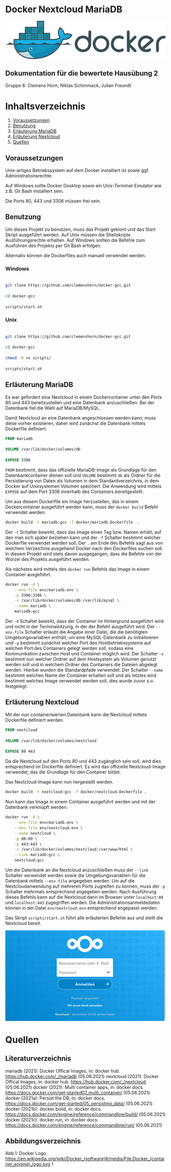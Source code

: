 # Docker Nextcloud MariaDB

[![Docker Logo](images/1920px-Docker_(container_engine)_logo.svg.png "Docker Logo")](https://en.wikipedia.org/wiki/Docker_(software)#/media/File:Docker_(container_engine)_logo.svg)

## Dokumentation für die bewertete Hausübung 2

Gruppe 6: Clemens Horn, Niklas Schimmack, Julian Freundt

# Inhaltsverzeichnis
1. [Voraussetzungen](#voraussetzungen)
2. [Benutzung](#benutzung)
3. [Erläuterung MariaDB](#erläuterung-mariadb)
4. [Erläuterung Nextcloud](#erläuterung-nextcloud)
5. [Quellen](#quellen)

## Voraussetzungen

Unix-artiges Betriebssystem auf dem Docker installiert ist sowie ggf. Administrationsrechte.

Auf Windows sollte Docker Desktop sowie ein Unix-Terminal-Emulator wie z.B. Git Bash installiert sein.

Die Ports 80, 443 und 3306 müssen frei sein.

## Benutzung

Um dieses Projekt zu benutzen, muss das Projekt geklont und das Start Skript ausgeführt werden. Auf Unix müssen die Shellskripte Ausführungsrechte erhalten. Auf Windows sollten die Befehle zum Ausführen des Projekts per Git Bash erfolgen.

Alternativ können die Dockerfiles auch manuell verwendet werden.

### Windows

```bash

git clone https://github.com/clemenshorn/docker-gcc.git

cd docker-gcc

scripts/start.sh

```

### Unix

```bash

git clone https://github.com/clemenshorn/docker-gcc.git

cd docker-gcc

chmod -R +x scripts/ 

scripts/start.sh

```

## Erläuterung MariaDB

Es war gefordert eine Nextcloud in einem Dockercontainer unter den Ports 80 und 443 bereitzustellen und eine Datenbank anzuschließen. Bei der Datenbank fiel die Wahl auf MariaDB/MySQL.

Damit Nextcloud an eine Datenbank angeschlossen werden kann, muss diese vorher existieren, daher wird zunächst die Datenbank mittels Dockerfile definiert.

```Dockerfile
FROM mariadb

VOLUME /var/lib/docker/volumes/db

EXPOSE 3306
```

`FROM` bestimmt, dass das offizielle MariaDB-Image als Grundlage für den Datenbankcontainer dienen soll und `VOLUME` bestimmt `db` als Ordner für die Persistierung von Daten als Volumen in dem Standardverzeichnis, in dem Docker auf Unixsystemen Volumen speichert. Die Anwendung wird mittels `EXPOSE` auf dem Port 3306 innerhalb des Containers bereitgestellt.  

Um aus diesem Dockerfile ein Image herzustellen, das in einem Dockercontainer ausgeführt werden kann, muss der `docker build` Befehl verwendet werden.

```bash
docker build -t mariadb:gcc -f docker/mariadb.Dockerfile  .
```

Der `-t` Schalter bewirkt, dass das Image einen Tag bzw. Namen erhält, auf den man sich später beziehen kann und der `-f` Schalter bestimmt welcher Dockerfile verwendet werden soll. Der `.` am Ende des Befehls sagt aus von welchem Verzeichnis ausgehend Docker nach den Dockerfiles suchen soll. In diesem Projekt wird stets davon ausgegangen, dass die Befehle von der Wurzel des Projekts ausgeführt werden.

Als nächstes wird mittels des `docker run` Befehls das Image in einem Container ausgeführt.

```bash
docker run -d \
    --env-file env/mariadb.env \
    -p 3306:3306 \
    -v /var/lib/docker/volumes/db:/var/lib/mysql \
    --name mariadb \
    mariadb:gcc
```

Der `-d` Schalter bewirkt, dass der Container im Hintergrund ausgeführt wird und nicht in der Terminalsitzung, in der der Befehl ausgeführt wird. Der `--env-file` Schalter erlaubt die Angabe einer Datei, die die benötigten Umgebungsvariablen enthält, um eine MySQL-Datenbank zu initialisieren und `-p` bestimmt zunächst welcher Port des Hostbetriebssystems auf welchen Port des Containers gelegt werden soll, sodass eine Kommunikation zwischen Host und Container möglich wird. Der Schalter `-v` bestimmt nun welcher Ordner auf dem Hostsystem als Volumen genutzt werden soll und in welchem Ordner des Containers die Dateien abgelegt werden. Hierbei wurden die Standardpfade verwendet. Der Schalter `--name` bestimmt welchen Name der Container erhalten soll und als letztes wird bestimmt welches Image verwendet werden soll, dies wurde zuvor s.o. festgelegt.

## Erläuterung Nextcloud

Mit der nun containerisierten Datenbank kann die Nextcloud mittels Dockerfile definiert werden.

```Dockerfile
FROM nextcloud

VOLUME /var/lib/docker/volumes/nextcloud

EXPOSE 80 443
```

Da die Nextcloud auf den Ports 80 und 443 zugänglich sein soll, wird dies entsprechend im Dockerfile definiert. Es wird das offizielle Nextcloud-Image verwendet, das die Grundlage für den Container bildet.

Das Nextcloud-Image kann nun hergestellt werden.

```bash
docker build -t nextcloud:gcc -f docker/nextcloud.Dockerfile .
```

Nun kann das Image in einem Container ausgeführt werden und mit der Datenbank verknüpft werden.

```bash
docker run -d \
    --env-file env/mariadb.env \
    --env-file env/nextcloud.env \
    --name nextcloud \
    -p 80:80 \
    -p 443:443 \
    -v /var/lib/docker/volumes/nextcloud:/var/www/html \
    --link mariadb:gcc \
    nextcloud:gcc
```

Um die Datenbank an die Nextcloud anzuschließen muss der `--link` Schalter verwendet werden sowie die Umgebungsvariablen für die Datenbank mittels `--env-file` angegeben werden. Um auf die Nextcloudanwendung auf mehreren Ports zugreifen zu können, muss der `-p` Schalter mehrmals entsprechend angegeben werden. Nach Ausführung dieses Befehls kann auf die Nextcloud dann im Browser unter `localhost:80` und `localhost:443` zugegriffen werden.
Die Administrationsanmeldedaten können in der Datei `env/nextcloud.env` entsprechend angepasst werden.

Das Skript `scripts/start.sh` führt alle erläuterten Befehle aus und stellt die Nextcloud bereit.

![Nextcloud](images/nextcloud.png "Nextcloud Anmeldebildschirm")

# Quellen
## Literaturverzeichnis
mariadb (2021): Docker Offical Images, in: docker hub. <https://hub.docker.com/_/mariadb> (05.06.2021)
nextcloud (2021): Docker Offical Images, in: docker hub. <https://hub.docker.com/_/nextcloud> (05.06.2021)
docker (2021): Multi container apps, in: docker docs. <https://docs.docker.com/get-started07_multi_container/> (05.06.2021)
docker (2021a): Persist the DB, in: docker docs. <https://docs.docker.com/get-started/05_persisting_data/> (05.06.2021)
docker (2021b): docker build, in: docker docs. <https://docs.docker.com/engine/reference/commandline/build/> (05.06.2021)
docker (2021c): docker run, in: docker docs. <https://docs.docker.com/engine/reference/commandline/run/> (05.06.2021)

## Abbildungsverzeichnis
Abb.1: Docker Logo. <https://en.wikipedia.org/wiki/Docker_(software)#/media/File:Docker_(container_engine)_logo.svg> 1
